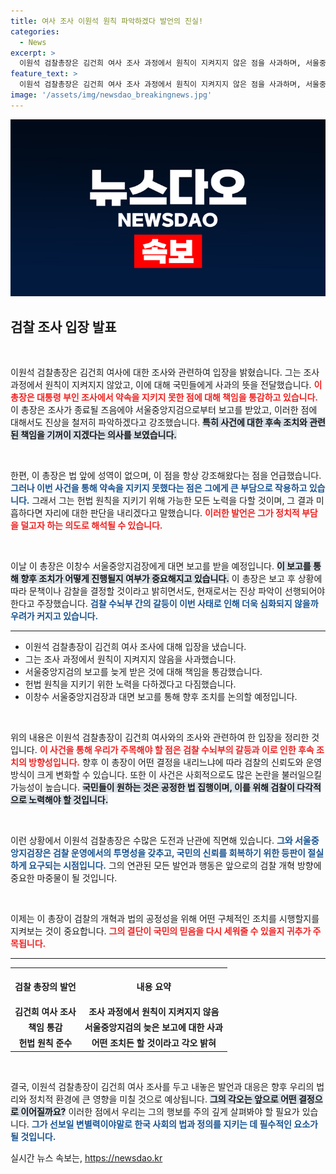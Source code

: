 ```yaml
---
title: 여사 조사 이원석 원칙 파악하겠다 발언의 진실!
categories:
  - News
excerpt: >
  이원석 검찰총장은 김건희 여사 조사 과정에서 원칙이 지켜지지 않은 점을 사과하며, 서울중앙지검의 잘못된 보고 체계에 책임을 인정했습니다. 그의 다음 행동이 검찰 내부 갈등의 갈림길이 될 것으로 예상됩니다.
feature_text: >
  이원석 검찰총장은 김건희 여사 조사 과정에서 원칙이 지켜지지 않은 점을 사과하며, 서울중앙지검의 잘못된 보고 체계에 책임을 인정했습니다. 그의 다음 행동이 검찰 내부 갈등의 갈림길이 될 것으로 예상됩니다.
image: '/assets/img/newsdao_breakingnews.jpg'
---
```


<p><img src="/assets/img/newsdao_breakingnews.jpg" alt="bookingtag 속보" /></p>

<h2 data-ke-size="size26">검찰 조사 입장 발표</h2>

<p data-ke-size="size16">&nbsp;</p>

<p>이원석 검찰총장은 김건희 여사에 대한 조사와 관련하여 입장을 밝혔습니다. 그는 조사 과정에서 원칙이 지켜지지 않았고, 이에 대해 국민들에게 사과의 뜻을 전달했습니다. <b><span style="color: #ee2323;">이 총장은 대통령 부인 조사에서 약속을 지키지 못한 점에 대해 책임을 통감하고 있습니다.</span></b> 이 총장은 조사가 종료될 즈음에야 서울중앙지검으로부터 보고를 받았고, 이러한 점에 대해서도 진상을 철저히 파악하겠다고 강조했습니다. <b><span style="background-color: #21538527;">특히 사건에 대한 후속 조치와 관련된 책임을 기꺼이 지겠다는 의사를 보였습니다.</span></b></p>

<p data-ke-size="size16">&nbsp;</p>

<p>한편, 이 총장은 법 앞에 성역이 없으며, 이 점을 항상 강조해왔다는 점을 언급했습니다. <b><span style="color: #1a5490;">그러나 이번 사건을 통해 약속을 지키지 못했다는 점은 그에게 큰 부담으로 작용하고 있습니다.</span></b> 그래서 그는 헌법 원칙을 지키기 위해 가능한 모든 노력을 다할 것이며, 그 결과 미흡하다면 자리에 대한 판단을 내리겠다고 말했습니다. <b><span style="color: #ee2323;">이러한 발언은 그가 정치적 부담을 덜고자 하는 의도로 해석될 수 있습니다.</span></b> </p>

<p data-ke-size="size16">&nbsp;</p>

<p>이날 이 총장은 이창수 서울중앙지검장에게 대면 보고를 받을 예정입니다. <b><span style="background-color: #21538527;">이 보고를 통해 향후 조치가 어떻게 진행될지 여부가 중요해지고 있습니다.</span></b> 이 총장은 보고 후 상황에 따라 문책이나 감찰을 결정할 것이라고 밝히면서도, 현재로서는 진상 파악이 선행되어야 한다고 주장했습니다. <b><span style="color: #1a5490;">검찰 수뇌부 간의 갈등이 이번 사태로 인해 더욱 심화되지 않을까 우려가 커지고 있습니다.</span></b></p>

<hr>

<ul>
<li>이원석 검찰총장이 김건희 여사 조사에 대해 입장을 냈습니다.</li>
<li>그는 조사 과정에서 원칙이 지켜지지 않음을 사과했습니다.</li>
<li>서울중앙지검의 보고를 늦게 받은 것에 대해 책임을 통감했습니다.</li>
<li>헌법 원칙을 지키기 위한 노력을 다하겠다고 다짐했습니다.</li>
<li>이창수 서울중앙지검장과 대면 보고를 통해 향후 조치를 논의할 예정입니다.</li>
</ul>

<p data-ke-size="size16">&nbsp;</p>

<p>위의 내용은 이원석 검찰총장이 김건희 여사와의 조사와 관련하여 한 입장을 정리한 것입니다. <b><span style="color: #ee2323;">이 사건을 통해 우리가 주목해야 할 점은 검찰 수뇌부의 갈등과 이로 인한 후속 조치의 방향성입니다.</span></b> 향후 이 총장이 어떤 결정을 내리느냐에 따라 검찰의 신뢰도와 운영 방식이 크게 변화할 수 있습니다. 또한 이 사건은 사회적으로도 많은 논란을 불러일으킬 가능성이 높습니다. <b><span style="background-color: #21538527;">국민들이 원하는 것은 공정한 법 집행이며, 이를 위해 검찰이 다각적으로 노력해야 할 것입니다.</span></b></p>

<p data-ke-size="size16">&nbsp;</p>

<p>이런 상황에서 이원석 검찰총장은 수많은 도전과 난관에 직면해 있습니다. <b><span style="color: #1a5490;">그와 서울중앙지검장은 검찰 운영에서의 투명성을 갖추고, 국민의 신뢰를 회복하기 위한 등판이 절실하게 요구되는 시점입니다.</span></b> 그의 연관된 모든 발언과 행동은 앞으로의 검찰 개혁 방향에 중요한 마중물이 될 것입니다. </p>

<p data-ke-size="size16">&nbsp;</p> 

<p>이제는 이 총장이 검찰의 개혁과 법의 공정성을 위해 어떤 구체적인 조치를 시행할지를 지켜보는 것이 중요합니다. <b><span style="color: #ee2323;">그의 결단이 국민의 믿음을 다시 세워줄 수 있을지 귀추가 주목됩니다.</span></b></p>

<hr>

<table style="width: 100%;">
  <tr>
    <th style="text-align: center; height: 50px;">검찰 총장의 발언</th>
    <th style="text-align: center; height: 50px;">내용 요약</th>
  </tr>
  <tr>
    <td style="text-align: center; height: 17px;"><b>김건희 여사 조사</b></td>
    <td style="text-align: center; height: 17px;"><b>조사 과정에서 원칙이 지켜지지 않음</b></td>
  </tr>
  <tr>
    <td style="text-align: center; height: 17px;"><b>책임 통감</b></td>
    <td style="text-align: center; height: 17px;"><b>서울중앙지검의 늦은 보고에 대한 사과</b></td>
  </tr>
  <tr>
    <td style="text-align: center; height: 17px;"><b>헌법 원칙 준수</b></td>
    <td style="text-align: center; height: 17px;"><b>어떤 조치든 할 것이라고 각오 밝혀</b></td>
  </tr>
</table>

<p data-ke-size="size16">&nbsp;</p> 

<p>결국, 이원석 검찰총장이 김건희 여사 조사를 두고 내놓은 발언과 대응은 향후 우리의 법리와 정치적 환경에 큰 영향을 미칠 것으로 예상됩니다. <b><span style="background-color: #21538527;">그의 각오는 앞으로 어떤 결정으로 이어질까요?</span></b> 이러한 점에서 우리는 그의 행보를 주의 깊게 살펴봐야 할 필요가 있습니다. <b><span style="color: #1a5490;">그가 선보일 변별력이야말로 한국 사회의 법과 정의를 지키는 데 필수적인 요소가 될 것입니다.</span></b></p>
실시간 뉴스 속보는, <a href="https://newsdao.kr" rel="dofollow">https://newsdao.kr</a>



